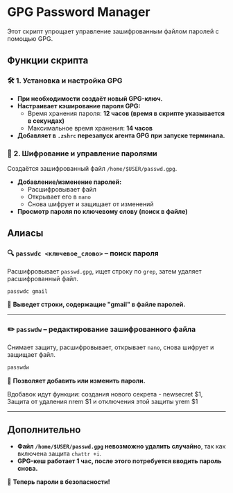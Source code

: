 # **GPG Password Manager**

Этот скрипт упрощает управление зашифрованным файлом паролей с помощью GPG.

## **Функции скрипта**

### 🛠 **1. Установка и настройка GPG**  
- **При необходимости создаёт новый GPG-ключ.**  
- **Настраивает кэширование пароля GPG:**  
  - Время хранения пароля: **12 часов (время в скрипте указывается в секундах)**  
  - Максимальное время хранения: **14 часов**  
- **Добавляет в `.zshrc` перезапуск агента GPG при запуске терминала.**  

### 🔐 **2. Шифрование и управление паролями**  
Создаётся зашифрованный файл `/home/$USER/passwd.gpg`.  

- **Добавление/изменение паролей:**  
  - Расшифровывает файл  
  - Открывает его в `nano`  
  - Снова шифрует и защищает от изменений  
- **Просмотр пароля по ключевому слову (поиск в файле)**  

## **Алиасы**

### 🔍 `passwdc <ключевое_слово>` – поиск пароля  
Расшифровывает `passwd.gpg`, ищет строку по `grep`, затем удаляет расшифрованный файл.  

```bash
passwdc gmail
```
🔹 **Выведет строки, содержащие "gmail" в файле паролей.**  

---

### ✏️ `passwdw` – редактирование зашифрованного файла  
Снимает защиту, расшифровывает, открывает `nano`, снова шифрует и защищает файл.  

```bash
passwdw
```
🔹 **Позволяет добавить или изменить пароли.**  

Вдобавок идут функции: создания нового секрета - newsecret $1,
Защита от удаления nrem $1 и отключения этой защиты yrem $1

---

## **Дополнительно**  
- **Файл `/home/$USER/passwd.gpg` невозможно удалить случайно**, так как включена защита `chattr +i`.  
- **GPG-кеш работает 1 час, после этого потребуется вводить пароль снова.**  

🚀 **Теперь пароли в безопасности!**
